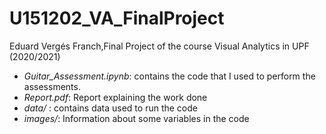# U151202_VA_FinalProject
Eduard Vergés Franch,Final Project of the course Visual Analytics in UPF (2020/2021)

* *Guitar_Assessment.ipynb*: contains the code that I used to perform the assessments.
* *Report.pdf*: Report explaining the work done
* *data/* : contains data used to run the code
* *images/*: Information about some variables in the code
